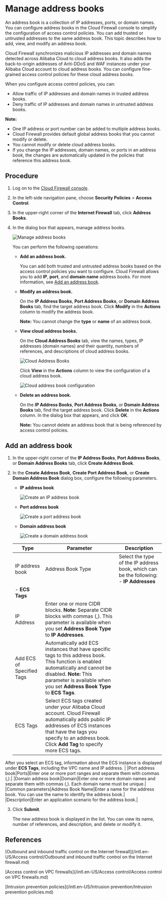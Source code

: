 # Manage address books

An address book is a collection of IP addresses, ports, or domain names. You can configure address books in the Cloud Firewall console to simplify the configuration of access control policies. You can add trusted or untrusted addresses to the same address book. This topic describes how to add, view, and modify an address book.

Cloud Firewall synchronizes malicious IP addresses and domain names detected across Alibaba Cloud to cloud address books. It also adds the back-to-origin addresses of Anti-DDoS and WAF instances under your Alibaba Cloud account to cloud address books. You can configure fine-grained access control policies for these cloud address books.

When you configure access control policies, you can:

-   Allow traffic of IP addresses and domain names in trusted address books.
-   Deny traffic of IP addresses and domain names in untrusted address books.

**Note:**

-   One IP address or port number can be added to multiple address books.
-   Cloud Firewall provides default global address books that you cannot modify or delete.
-   You cannot modify or delete cloud address books.
-   If you change the IP addresses, domain names, or ports in an address book, the changes are automatically updated in the policies that reference this address book.

## Procedure

1.  Log on to the [Cloud Firewall console](https://yundun.console.aliyun.com/?p=cfwnext).

2.  In the left-side navigation pane, choose **Security Policies** \> **Access Control**.

3.  In the upper-right corner of the **Internet Firewall** tab, click **Address Books**.

4.  In the dialog box that appears, manage address books.

    ![Manage address books](https://static-aliyun-doc.oss-cn-hangzhou.aliyuncs.com/assets/img/en-US/2518686851/p66579.png)

    You can perform the following operations:

    -   **Add an address book.**

        You can add both trusted and untrusted address books based on the access control policies you want to configure. Cloud Firewall allows you to add **IP**, **port**, and **domain name** address books. For more information, see [Add an address book](#section_5oq_swo_qzs).

    -   **Modify an address book.**

        On the **IP Address Books**, **Port Address Books**, or **Domain Address Books** tab, find the target address book. Click **Modify** in the **Actions** column to modify the address book.

        **Note:** You cannot change the **type** or **name** of an address book.

    -   **View cloud address books.**

        On the **Cloud Address Books** tab, view the names, types, IP addresses \(domain names\) and their quantity, numbers of references, and descriptions of cloud address books.

        ![Cloud Address Books](https://static-aliyun-doc.oss-cn-hangzhou.aliyuncs.com/assets/img/en-US/2518686851/p66622.png)

        Click **View** in the **Actions** column to view the configuration of a cloud address book.

        ![Cloud address book configuration](https://static-aliyun-doc.oss-cn-hangzhou.aliyuncs.com/assets/img/en-US/2518686851/p66619.png)

    -   **Delete an address book.**

        On the **IP Address Books**, **Port Address Books**, or **Domain Address Books** tab, find the target address book. Click **Delete** in the **Actions** column. In the dialog box that appears, and click **OK**.

        **Note:** You cannot delete an address book that is being referenced by access control policies.


## Add an address book

1.  In the upper-right corner of the **IP Address Books**, **Port Address Books**, or **Domain Address Books** tab, click **Create Address Book**.

2.  In the **Create Address Book**, **Create Port Address Book**, or **Create Domain Address Book** dialog box, configure the following parameters.

    -   **IP address book**

        ![Create an IP address book](https://static-aliyun-doc.oss-cn-hangzhou.aliyuncs.com/assets/img/en-US/2518686851/p66584.png)

    -   **Port address book**

        ![Create a port address book](https://static-aliyun-doc.oss-cn-hangzhou.aliyuncs.com/assets/img/en-US/2518686851/p66610.png)

    -   **Domain address book**

        ![Create a domain address book](https://static-aliyun-doc.oss-cn-hangzhou.aliyuncs.com/assets/img/en-US/3518686851/p66612.png)

    |Type|Parameter|Description|
    |----|---------|-----------|
    |IP address book|Address Book Type|Select the type of the IP address book, which can be the following:     -   **IP Addresses**
    -   **ECS Tags** |
    |IP Address|Enter one or more CIDR blocks. **Note:** Separate CIDR blocks with commas \(,\). This parameter is available when you set **Address Book Type** to **IP Addresses**. |
    |Add ECS of Specified Tags|Automatically add ECS instances that have specific tags to this address book. This function is enabled automatically and cannot be disabled. **Note:** This parameter is available when you set **Address Book Type** to **ECS Tags**. |
    |ECS Tags|Select ECS tags created under your Alibaba Cloud account. Cloud Firewall automatically adds public IP addresses of ECS instances that have the tags you specify to an address book. Click **Add Tag** to specify more ECS tags.

 After you select an ECS tag, information about the ECS instance is displayed under **ECS Tags**, including the VPC name and IP address. |
    |Port address book|Ports|Enter one or more port ranges and separate them with commas \(,\).|
    |Domain address book|Domain|Enter one or more domain names and separate them with commas \(,\). Each domain name must be unique.|
    |Common parameters|Address Book Name|Enter a name for the address book. You can use the name to identify the address book.|
    |Description|Enter an application scenario for the address book.|

3.  Click **Submit**.

    The new address book is displayed in the list. You can view its name, number of references, and description, and delete or modify it.


## References

[Outbound and inbound traffic control on the Internet firewall](/intl.en-US/Access control/Outbound and inbound traffic control on the Internet firewall.md)

[Access control on VPC firewalls](/intl.en-US/Access control/Access control on VPC firewalls.md)

[Intrusion prevention policies](/intl.en-US/Intrusion prevention/Intrusion prevention policies.md)

